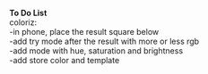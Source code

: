 <strong>To Do List</strong><A2> <br>
coloriz:<A1><br>
-in phone, place the result square below<br>
-add try mode after the result with more or less rgb<br>
-add mode with hue, saturation and brightness<br>
-add store color and template<br>
